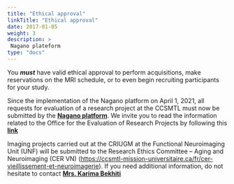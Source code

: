```yaml
---
title: "Ethical approval"
linkTitle: "Ethical approval"
date: 2017-01-05
weight: 3
description: >
 Nagano plateform
type: "docs"
---
```


You **_must_** have valid ethical approval to perform acquisitions, make reservations on the MRI schedule, or to even begin recruiting participants for your study.

Since the implementation of the Nagano platform on April 1, 2021, all requests for evaluation of a research project at the CCSMTL must now be submitted by the [__Nagano platform__](https://ccsmtl.nagano.ca/login).
We invite you to read the information related to the Office for the Evaluation of Research Projects by following this [__link__](https://ccsmtl-mission-universitaire.ca/fr/ethique-recherche/bureau-devaluation-des-projets-de-recherche)

Imaging projects carried out at the CRIUGM at the Functional Neuroimaging Unit (UNF) will be submitted to the Research Ethics Committee – Aging and Neuroimaging (CER VN) (https://ccsmtl-mission-universitaire.ca/fr/cer-vieillissement-et-neuroimagerie).
If you need additional information, do not hesitate to contact [__Mrs. Karima Bekhiti__](mailto:karima.bekhiticcsmtl@ssss.gouv.qc.ca)
